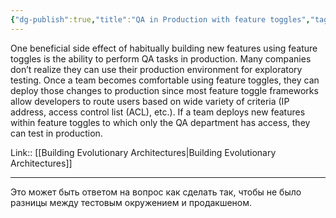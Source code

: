 ```yaml
---
{"dg-publish":true,"title":"QA in Production with feature toggles","tags":["quotes"],"date":"2022-09-03T21:53:51+03:00","modified_at":"2023-01-03T11:13:44+04:00","permalink":"/quotes/202209032153/","dgHomeLink":false,"dgPassFrontmatter":true}
---
```



One beneficial side effect of habitually building new features using feature toggles is the ability to perform QA tasks in production. Many companies don’t realize they can use their production environment for exploratory testing. Once a team becomes comfortable using feature toggles, they can deploy those changes to production since most feature toggle frameworks allow developers to route users based on wide variety of criteria (IP address, access control list (ACL), etc.). If a team deploys new features within feature toggles to which only the QA department has access, they can test in production.

Link:: [[Building Evolutionary Architectures|Building Evolutionary Architectures]]

---

Это может быть ответом на вопрос как сделать так, чтобы не было разницы между тестовым окружением и продакшеном.
